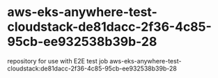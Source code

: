 # aws-eks-anywhere-test-cloudstack-de81dacc-2f36-4c85-95cb-ee932538b39b-28
repository for use with E2E test job aws-eks-anywhere-test-cloudstack:de81dacc-2f36-4c85-95cb-ee932538b39b-28
